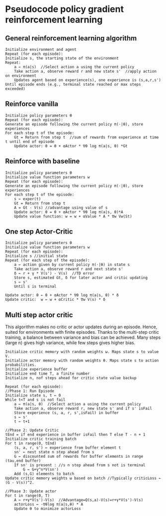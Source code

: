 # Pseudocode policy gradient reinforcement learning

## General reinforcement learning algorithm

    Initialize environment and agent
    Repeat (for each episode):
    Initialize s, the starting state of the environment
    Repeat:
        a ← π(a|s)  //Select action a using the current policy
        Take action a, observe reward r and new state s'  //apply action on environment
        Updates agent based on experience(s), one experience is (s,a,r,s')
    Until episode ends (e.g., terminal state reached or max steps exceeded)


## Reinforce vanilla

    Initialize policy parameters θ
    Repeat (for each episode):
    Generate an episode following the current policy π(·|θ), store experiences
    For each step t of the episode:
        Gt = Return from step t  //sum of rewards from experience at time t until end of episode
        Update actor: θ = θ + αActor * ∇θ log π(a|s, θ) *Gt


## Reinforce with baseline

    Initialize policy parameters θ
    Initialize value function parameters w
    Repeat (for each episode):
    Generate an episode following the current policy π(·|θ), store experiences
    For each step t of the episode:
        s ← exper(t)   
        Gt = Return from step t  
        A = Gt - V(s) //advantage using value of s
        Update actor: θ = θ + αActor * ∇θ log π(a|s, θ)*A 
        Update value function: w = w + αValue * A * ∇w Vw(St)

## One step Actor-Critic

    Initialize policy parameters θ
    Initialize value function parameters w
    Repeat (for each episode):
    Initialize s //initial state
    Repeat (for each step of the episode):
        a ← action given by current policy π(·|θ) in state s
        Take action a, observe reward r and next state s'
        δ ← r + γ * V(s') - V(s)  //TD error
        Store s, estimated Gt, δ for later actor and critic updating
        s ← s'  
        Until s is terminal

    Update actor: θ ← θ + αActor * ∇θ log π(a|s, θ) * δ
    Update critic:  w ← w + αCritic * ∇w V(s) * δ 



## Multi step actor critic
This algorithm makes no critic or actor updates during an episode. Hence, suited for environments with 
finite episodes. Thanks to the multi-step critic training, a balance between variance and bias can be achieved.
Many steps (large n) gives high variance, while few steps gives higher bias.

        
    Initialize critic memory with random weights ω. Maps state s to value V. 
    Initialize actor memory with random weights θ. Maps state s to action probabilities.
    Initialize experience buffer
    Initialize end time T, a finite number
    Initialize n, nof steps ahead for critic state value backup

    Repeat (for each episode):
    //Phase 1: Run Episode
    Initialize state s, t ← 0
    While t<T and s is not fail
        a ← π(a|s, θ)  //Select action a using the current policy
        Take action a, observe reward r, new state s' and if s' isFail
        Store experience (s, a, r, s',isFail) in buffer
        s ← s'
        t ← t+1

    //Phase 2: Update Critic  
    tEnd = if end experience in buffer isFail then T else T - n + 1
    Initialize critic training batch
    For t in range(0, tEnd)
        (s, a, r, s') ← experience from buffer element t 
        sn' ← nest state n step ahead from s
        G ← discounted sum of rewards for buffer elements in range (tau,end buffer)
        If sn' is present : //s n step ahead from s not is terminal
            G ← G+γ^n*V(sn')  
        Add (s,G) elements to batch   
    Update critic memory weights ω based on batch //Typically criticLoss ← (G - V(s))^2. 

    //Phase 3: Update actor
    For t in range(0, T)
        A ← r+γ*V(s')-V(s)  //Advantage=Q(s,a)-V(s)=r+γ*V(s')-V(s)
        actorLoss ← -∇θlog π(a|s,θ) * A
        Update θ to minimize actorLoss

